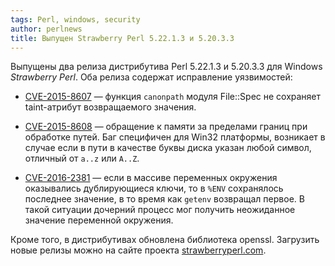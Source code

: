 ```yaml
---
tags: Perl, windows, security
author: perlnews
title: Выпущен Strawberry Perl 5.22.1.3 и 5.20.3.3
---
```


Выпущены два релиза дистрибутива Perl 5.22.1.3 и 5.20.3.3 для Windows
_Strawberry Perl_. Оба релиза содержат исправление уязвимостей:

* [CVE-2015-8607](https://cve.mitre.org/cgi-bin/cvename.cgi?name=CVE-2015-8607)
  — функция `canonpath` модуля File::Spec не сохраняет taint-атрибут
  возвращаемого значения.

* [CVE-2015-8608](https://cve.mitre.org/cgi-bin/cvename.cgi?name=CVE-2015-8608)
  — обращение к памяти за пределами границ при обработке путей. Баг специфичен
  для Win32 платформы, возникает в случае если в пути в качестве буквы диска
  указан любой символ, отличный от `а..z` или `A..Z`.

* [CVE-2016-2381](https://cve.mitre.org/cgi-bin/cvename.cgi?name=CVE-2016-2381)
  — если в массиве переменных окружения оказывались дублирующиеся ключи, то в
  `%ENV` сохранялось последнее значение, в то время как `getenv` возвращал
  первое. В такой ситуации дочерний процесс мог получить неожиданное значение
  переменной окружения.

Кроме того, в дистрибутивах обновлена библиотека openssl. Загрузить новые
релизы можно на сайте проекта [strawberryperl.com](http://strawberryperl.com/).
